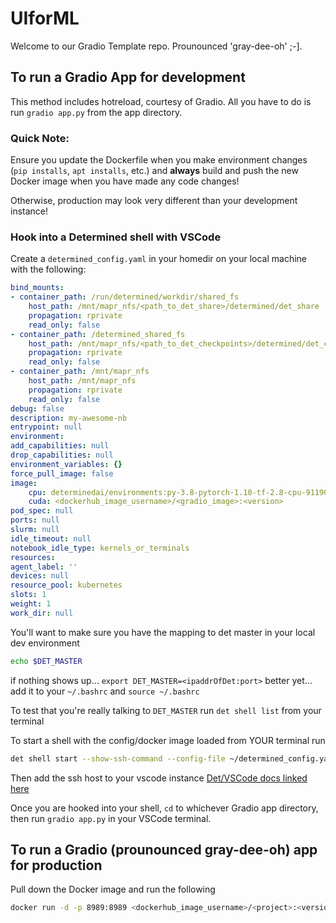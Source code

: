 # UIforML
Welcome to our Gradio Template repo. Prounounced 'gray-dee-oh' ;-].
## To run a Gradio App for development
This method includes hotreload, courtesy of Gradio.  All you have to do is run `gradio app.py` from the app directory.
### Quick Note:
Ensure you update the Dockerfile when you make environment changes (`pip installs`, `apt installs`, etc.) and **always** build and push the new Docker image when you have made any code changes! 

Otherwise, production may look very different than your development instance!
### Hook into a Determined shell with VSCode
Create a `determined_config.yaml` in your homedir on your local machine with the following:
```yaml
bind_mounts:
- container_path: /run/determined/workdir/shared_fs
    host_path: /mnt/mapr_nfs/<path_to_det_share>/determined/det_share
    propagation: rprivate
    read_only: false
- container_path: /determined_shared_fs
    host_path: /mnt/mapr_nfs/<path_to_det_checkpoints>/determined/det_checkpoints
    propagation: rprivate
    read_only: false
- container_path: /mnt/mapr_nfs
    host_path: /mnt/mapr_nfs
    propagation: rprivate
    read_only: false
debug: false
description: my-awesome-nb
entrypoint: null
environment:
add_capabilities: null
drop_capabilities: null
environment_variables: {}
force_pull_image: false
image:
    cpu: determinedai/environments:py-3.8-pytorch-1.10-tf-2.8-cpu-9119094
    cuda: <dockerhub_image_username>/<gradio_image>:<version>
pod_spec: null
ports: null
slurm: null
idle_timeout: null
notebook_idle_type: kernels_or_terminals
resources:
agent_label: ''
devices: null
resource_pool: kubernetes
slots: 1
weight: 1
work_dir: null
```
You'll want to make sure you have the mapping to det master in your local dev environment
```bash
echo $DET_MASTER
```

if nothing shows up...
`export DET_MASTER=<ipaddrOfDet:port>`
better yet... add it to your `~/.bashrc` and `source ~/.bashrc`

To test that you're really talking to `DET_MASTER` run `det shell list` from your terminal

To start a shell with the config/docker image loaded from YOUR terminal run
```bash
det shell start --show-ssh-command --config-file ~/determined_config.yaml
```

Then add the ssh host to your vscode instance [Det/VSCode docs linked here](https://docs.determined.ai/latest/interfaces/ide-integration.html#visual-studio-code)

Once you are hooked into your shell, `cd` to whichever Gradio app directory, then run `gradio app.py` in your VSCode terminal.


## To run a Gradio (prounounced gray-dee-oh) app for production

Pull down the Docker image and run the following
```bash
docker run -d -p 8989:8989 <dockerhub_image_username>/<project>:<version> python app.py
```
